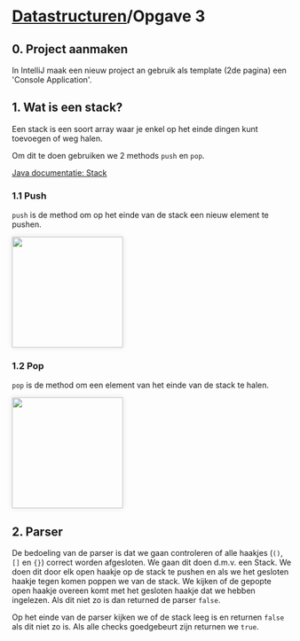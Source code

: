 # [Datastructuren](/datastructuren)/Opgave 3

## 0. Project aanmaken
In IntelliJ maak een nieuw project an gebruik als template (2de pagina) een 'Console Application'.

## 1. Wat is een stack?
Een stack is een soort array waar je enkel op het einde dingen kunt toevoegen of weg halen. 

Om dit te doen gebruiken we 2 methods `push` en `pop`. 

[Java documentatie: Stack](https://docs.oracle.com/javase/7/docs/api/java/util/Stack.html)

### 1.1 Push
`push` is de method om op het einde van de stack een nieuw element te pushen.

<img height="200px" src="/media/datastructuren/media/opgave3/push.png" style="box-shadow: 0 0 10px rgba(0,0,0,0.1);">

### 1.2 Pop
`pop` is de method om een element van het einde van de stack te halen.

<img height="200px" src="/media/datastructuren/media/opgave3/pop.png" style="box-shadow: 0 0 10px rgba(0,0,0,0.1);">

## 2. Parser

De bedoeling van de parser is dat we gaan controleren of alle haakjes (`()`, `[]` en `{}`) correct worden afgesloten.
We gaan dit doen d.m.v. een Stack. We doen dit door elk open haakje op de stack te pushen en als we het gesloten haakje tegen komen poppen we van de stack. 
We kijken of de gepopte open haakje overeen komt met het gesloten haakje dat we hebben ingelezen. Als dit niet zo is dan returned de parser `false`.

Op het einde van de parser kijken we of de stack leeg is en returnen `false` als dit niet zo is. 
Als alle checks goedgebeurt zijn returnen we `true`.